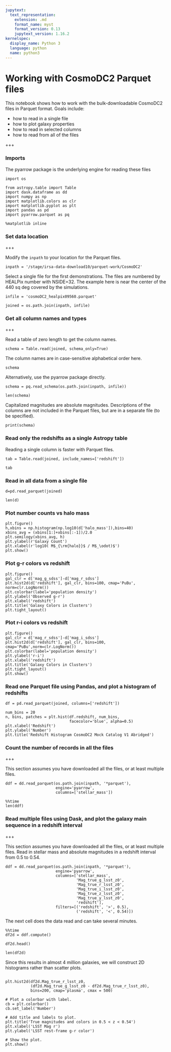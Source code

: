 ```yaml
---
jupytext:
  text_representation:
    extension: .md
    format_name: myst
    format_version: 0.13
    jupytext_version: 1.16.2
kernelspec:
  display_name: Python 3
  language: python
  name: python3
---
```


# Working with CosmoDC2 Parquet files

This notebook shows how to work with the bulk-downloadable CosmoDC2 files in Parquet format. Goals include:

* how to read in a single file
* how to plot galaxy properties
* how to read in selected columns
* how to read from all of the files

+++

### Imports

The pyarrow package is the underlying engine for reading these files

```{code-cell} ipython3
import os

from astropy.table import Table
import dask.dataframe as dd
import numpy as np
import matplotlib.colors as clr
import matplotlib.pyplot as plt
import pandas as pd
import pyarrow.parquet as pq
```

```{code-cell} ipython3
%matplotlib inline
```

### Set data location

+++

Modify the `inpath` to your location for the Parquet files.

```{code-cell} ipython3
inpath = '/stage/irsa-data-download10/parquet-work/CosmoDC2'
```

Select a single file for the first demonstrations. The files are numbered by HEALPix number with NSIDE=32. The example here is near the center of the 440 sq deg covered by the simulations.

```{code-cell} ipython3
infile = 'cosmoDC2_healpix09560.parquet'
```

```{code-cell} ipython3
joined = os.path.join(inpath, infile)
```

### Get all column names and types

+++

Read a table of zero length to get the column names.

```{code-cell} ipython3
schema = Table.read(joined, schema_only=True)
```

The column names are in case-sensitive alphabetical order here.

```{code-cell} ipython3
schema
```

Alternatively, use the pyarrow package directly.

```{code-cell} ipython3
schema = pq.read_schema(os.path.join(inpath, infile))
```

```{code-cell} ipython3
len(schema)
```

Capitalized magnitudes are absolute magnitudes. Descriptions of the columns are not included in the Parquet files, but are in a separate file (to be specified).

```{code-cell} ipython3
print(schema)
```

### Read only the redshifts as a single Astropy table

Reading a single column is faster with Parquet files.

```{code-cell} ipython3
tab = Table.read(joined, include_names=['redshift'])
```

```{code-cell} ipython3
tab
```

### Read in all data from a single file

```{code-cell} ipython3
d=pd.read_parquet(joined)
```

```{code-cell} ipython3
len(d)
```

### Plot number counts vs halo mass

```{code-cell} ipython3
plt.figure()
h,xbins = np.histogram(np.log10(d['halo_mass']),bins=40)
xbins_avg = (xbins[1:]+xbins[:-1])/2.0
plt.semilogy(xbins_avg, h)
plt.ylabel(r'Galaxy Count')
plt.xlabel(r'log10( M$_{\rm{halo}}$ / M$_\odot)$')
plt.show()
```

### Plot g-r colors vs redshift

```{code-cell} ipython3
plt.figure()
gal_clr = d['mag_g_sdss']-d['mag_r_sdss']
plt.hist2d(d['redshift'], gal_clr, bins=100, cmap='PuBu', norm=clr.LogNorm())
plt.colorbar(label='population density')
plt.ylabel('Observed g-r')
plt.xlabel('redshift')
plt.title('Galaxy Colors in Clusters')
plt.tight_layout()
```

### Plot r-i colors vs redshift

```{code-cell} ipython3
plt.figure()
gal_clr = d['mag_r_sdss']-d['mag_i_sdss']
plt.hist2d(d['redshift'], gal_clr, bins=100, cmap='PuBu',norm=clr.LogNorm())
plt.colorbar(label='population density')
plt.ylabel('r-i')
plt.xlabel('redshift')
plt.title('Galaxy Colors in Clusters')
plt.tight_layout()
plt.show()
```

### Read one Parquet file using Pandas, and plot a histogram of redshifts

```{code-cell} ipython3
df = pd.read_parquet(joined, columns=['redshift'])
```

```{code-cell} ipython3
num_bins = 20
n, bins, patches = plt.hist(df.redshift, num_bins,
                            facecolor='blue', alpha=0.5)
plt.xlabel('Redshift')
plt.ylabel('Number')
plt.title('Redshift Histogram CosmoDC2 Mock Catalog V1 Abridged')
```

### Count the number of records in all the files

+++

This section assumes you have downloaded all the files, or at least multiple files.

```{code-cell} ipython3
ddf = dd.read_parquet(os.path.join(inpath, '*parquet'),
                      engine='pyarrow',
                      columns=['stellar_mass'])
```

```{code-cell} ipython3
%%time
len(ddf)
```

### Read multiple files using Dask, and plot the galaxy main sequence in a redshift interval

+++

This section assumes you have downloaded all the files, or at least multiple files.
Read in stellar mass and absolute magnitudes in a redshift interval from 0.5 to 0.54.

```{code-cell} ipython3
ddf = dd.read_parquet(os.path.join(inpath, '*parquet'),
                      engine='pyarrow',
                      columns=['stellar_mass',
                               'Mag_true_g_lsst_z0',
                               'Mag_true_r_lsst_z0',
                               'Mag_true_i_lsst_z0',
                               'Mag_true_z_lsst_z0',
                               'Mag_true_y_lsst_z0',
                               'redshift'],
                      filters=[('redshift', '>', 0.5), 
                               ('redshift', '<', 0.54)])
```

The next cell does the data read and can take several minutes.

```{code-cell} ipython3
%%time
df2d = ddf.compute()
```

```{code-cell} ipython3
df2d.head()
```

```{code-cell} ipython3
len(df2d)
```

Since this results in almost 4 million galaxies, we will construct 2D histograms 
rather than scatter plots.

```{code-cell} ipython3

plt.hist2d(df2d.Mag_true_r_lsst_z0, 
           (df2d.Mag_true_g_lsst_z0 - df2d.Mag_true_r_lsst_z0),
           bins=200, cmap='plasma', cmax = 500)

# Plot a colorbar with label.
cb = plt.colorbar()
cb.set_label('Number')

# Add title and labels to plot.
plt.title('True magnitudes and colors in 0.5 < z < 0.54')
plt.xlabel('LSST Mag r')
plt.ylabel('LSST rest-frame g-r color')

# Show the plot.
plt.show()
```

```{code-cell} ipython3

```
